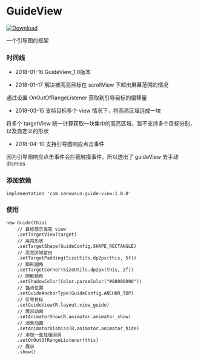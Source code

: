 # GuideView

 [ ![Download](https://api.bintray.com/packages/shenhui1876/maven/guide-view/images/download.svg) ](https://bintray.com/shenhui1876/maven/guide-view/_latestVersion)

一个引导图的框架

### 时间线

* 2018-01-16 GuideView_1.0版本


* 2018-01-17 解决被高亮目标在 scrollView 下超出屏幕范围的情况

通过设置 OnOutOfRangeListener 获取到引导目标的偏移量

* 2018-03-15 支持目标多个 view 情况下，将高亮区域连成一块

将多个 targetView 统一计算获取一块集中的高亮区域，暂不支持多个目标分别，以及自定义的形状

* 2018-04-10 支持引导图响应点击事件

因为引导图响应点击事件会拦截触摸事件，所以透出了 guideView 去手动 dismiss

### 添加依赖

```
implementation 'com.sanousun:guide-view:1.0.0'
```

### 使用

```
new Guide(this)
    // 目标展示高亮 view
    .setTargetView(target)
    // 高亮形状
    .setTargetShape(GuideConfig.SHAPE_RECTANGLE)
    // 高亮区域留白
    .setTargetPadding(SizeUtils.dp2px(this, 5f))
    // 矩形圆角
    .setTargetCorner(SizeUtils.dp2px(this, 2f))
    // 阴影颜色
    .setShadowColor(Color.parseColor("#88000000"))
    // 锚点位置
    .setGuideAnchorType(GuideConfig.ANCHOR_TOP)
    // 引导目标
    .setGuideView(R.layout.view_guide)
    // 展示动画
    .setAnimatorShow(R.animator.animator_show)
    // 消失动画
    .setAnimatorDismiss(R.animator.animator_hide)
    // 添加一些处理回调
    .setOnOutOfRangeListener(this)
    // 展示
    .show()
```

